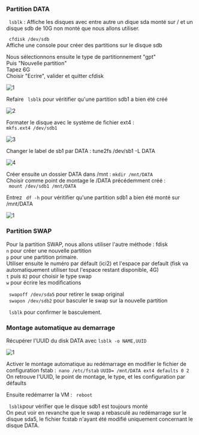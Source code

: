### Partition DATA 
``` lsblk```  : Affiche les disques avec entre autre un dique sda monté sur / et un disque sdb de 10G non monté que nous allons utiliser.  

``` cfdisk /dev/sdb```    
Affiche une console pour créer des partitions sur le disque sdb

Nous sélectionnons ensuite le type de partitionnement "gpt"   
Puis "Nouvelle partition"  
Tapez 6G  
Choisir "Ecrire", valider et quitter cfdisk  

![1](https://github.com/Gwenjeorge/exercice1-checkpoint/blob/main/Ex1_Screenshots/1CFDISK.png)

Refaire ``` lsblk``` pour véritifier qu'une partition sdb1 a bien été créé    


![2](https://github.com/Gwenjeorge/exercice1-checkpoint/blob/main/Ex1_Screenshots/2LSBLK1.png)

Formater le disque avec le système de fichier ext4 :  
```mkfs.ext4 /dev/sdb1```   

![3](https://github.com/Gwenjeorge/exercice1-checkpoint/blob/main/Ex1_Screenshots/3mkfs.png)

Changer le label de sb1 par DATA :
tune2fs /dev/sb1 -L DATA


![4](https://github.com/Gwenjeorge/exercice1-checkpoint/blob/main/Ex1_Screenshots/4data.png)

Créer ensuite un dossier DATA dans /mnt : ```mkdir /mnt/DATA ```  
Choisir comme point de montage le /DATA précédemment créé :    
``` mount /dev/sdb1 /mnt/DATA```  

Entrez  ``` df -h``` pour véritifier qu'une partition sdb1 a bien été monté sur /mnt/DATA  


![1](https://github.com/Gwenjeorge/exercice1-checkpoint/blob/main/Ex1_Screenshots/6MOUNT2.png)

### Partition SWAP

Pour la partition SWAP, nous allons utiliser l'autre méthode : fdisk  
`n` pour créer une nouvelle partition  
 `p` pour une partition primaire.  
Utiliser ensuite le numéro par défault (ici2) et l'espace par default (fisk va automatiquement utiliser tout l'espace restant disponible, 4G)  
`t` puis `82` pour choisir le type swap  
`w` pour écrire les modifications  

``` swapoff /dev/sda5```  pour retirer le swap original  
``` swapon /dev/sdb2``` pour basculer le swap sur la nouvelle partition  

``` lsblk``` pour confirmer le basculement.  

### Montage automatique au demarrage
Récupérer l'UUID du disk DATA avec ```lsblk -o NAME,UUID```  

![1](https://github.com/Gwenjeorge/exercice1-checkpoint/blob/main/Ex1_Screenshots/8UUID.png)

Activer le montage automatique au redémarrage en modifier le fichier de configuration fstab :``` nano /etc/fstab```
`UUID= /mnt/DATA ext4 defaults 0 2`  
On retrouve l'UUID, le point de montage, le type, et les configuration par défaults  

Ensuite redémarrer la VM : ``` reboot```  

``` lsblk```pour vérifier que le disque sdb1 est toujours monté  
On peut  voir en revanche que le swap a rebasculé au redémarrage sur le disque sda5, le fichier fcstab n'ayant été modifié uniquement concernant le disque DATA.  
